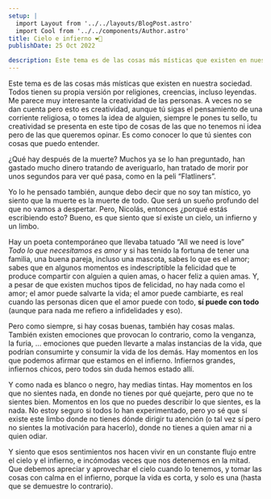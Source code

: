 ```yaml
---
setup: |
  import Layout from '../../layouts/BlogPost.astro'
  import Cool from '../../components/Author.astro'
title: Cielo e infierno ❤️‍🔥
publishDate: 25 Oct 2022

description: Este tema es de las cosas más místicas que existen en nuestra sociedad. Todos tienen su propia versión por religiones, creencias, incluso leyendas...
---
```


Este tema es de las cosas más místicas que existen en nuestra sociedad. Todos tienen su propia versión por religiones, creencias, incluso leyendas. Me parece muy interesante la creatividad de las personas. A veces no se dan cuenta pero esto es creatividad, aunque tú sigas el pensamiento de una corriente religiosa, o tomes la idea de alguien, siempre le pones tu sello, tu creatividad se presenta en este tipo de cosas de las que no tenemos ni idea pero de las que queremos opinar. Es como conocer lo que tú sientes con cosas que puedo entender. 

¿Qué hay después de la muerte? Muchos ya se lo han preguntado, han gastado mucho dinero tratando de averiguarlo, han tratado de morir por unos segundos para ver qué pasa, como en la peli “Flatliners”.

Yo lo he pensado también, aunque debo decir que no soy tan místico, yo siento que la muerte es la muerte de todo. Que será un sueño profundo del que no vamos a despertar. Pero, Nicolás, entonces ¿porqué estás escribiendo esto? Bueno, es que siento que sí existe un cielo, un infierno y un limbo. 

Hay un poeta contemporáneo que llevaba tatuado “All we need is love” *Todo lo que necesitamos es amor* y si has tenido la fortuna de tener una familia, una buena pareja, incluso una mascota, sabes lo que es el amor; sabes que en algunos momentos es indescriptible la felicidad que te produce compartir con alguien a quien amas, o hacer feliz a quien amas. Y, a pesar de que existen muchos tipos de felicidad, no hay nada como el amor; el amor puede salvarte la vida; el amor puede cambiarte, es real cuando las personas dicen que el amor puede con todo, **sí puede con todo** (aunque para nada me refiero a infidelidades y eso).

Pero como siempre, si hay cosas buenas, también hay cosas malas. También existen emociones que provocan lo contrario, como la venganza, la furia, … emociones que pueden llevarte a malas instancias de la vida, que podrían consumirte y consumir la vida de los demás.  Hay momentos en los que podemos afirmar que estamos en el infierno. Infiernos grandes, infiernos chicos, pero todos sin duda hemos estado allí. 

Y como nada es blanco o negro, hay medias tintas. Hay momentos en los que no sientes nada, en donde no tienes por qué quejarte, pero que no te sientes bien. Momentos en los que no puedes describir lo que sientes, es la nada. No estoy seguro si todos lo han experimentado, pero yo sé que sí existe este limbo donde no tienes dónde dirigir tu atención (o tal vez sí pero no sientes la motivación para hacerlo), donde no tienes a quien amar ni a quien odiar.

Y siento que esos sentimientos nos hacen vivir en un constante flujo entre el cielo y el infierno, e incómodas veces que nos detenemos en la mitad. Que debemos apreciar y aprovechar el cielo cuando lo tenemos, y tomar las cosas con calma en el infierno, porque la vida es corta, y solo es una (hasta que se demuestre lo contrario).